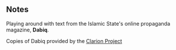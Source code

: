 ## Notes
Playing around with text from the Islamic State's online propaganda magazine, **Dabiq**.

Copies of Dabiq provided by the [Clarion Project](http://www.clarionproject.org/news/islamic-state-isis-isil-propaganda-magazine-dabiq)